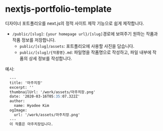 # nextjs-portfolio-template

디자이너 포트폴리오를 next.js의 정적 사이트 제작 기능으로 쉽게 제작합니다.

- `/public/[slug]`: `{your homepage url}/[slug]`경로에 보여주기 원하는 작품과 작품 정보를 저장합니다.
  - `public/[slug]/assets`: 포트폴리오에 사용할 사진을 담습니다.
  - `public/[slug]/{작품명}.md`: 파일명을 작품명으로 작성하고, 파일 내부에 작품의 상세 정보를 작성합니다.

예시:
```md
  ---
  title: '마주치장'
  excerpt: ''
  thumbnailUrl: '/work/assets/마주치장.png'
  date: '2020-03-16T05:35:07.322Z'
  author:
    name: Hyodee Kim 
  ogImage:
    url: '/work/assets/마주치장.png'
  ---
  이 작품은 마주치장입니다.
```
